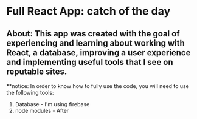 # Full React App: catch of the day
About: This app was created with the goal of experiencing and learning about working with React, a database, 
improving a user experience and implementing useful tools that I see on reputable sites.
--------------------------------------------
**notice: In order to know how to fully use the code, you will need to use the following tools:
1. Database - I'm using firebase
2. node modules - After 
